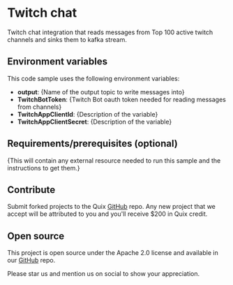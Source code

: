 # Twitch chat

Twitch chat integration that reads messages from Top 100 active twitch channels and sinks them to kafka stream.

## Environment variables

This code sample uses the following environment variables:

- **output**: {Name of the output topic to write messages into}
- **TwitchBotToken**: {Twitch Bot oauth token needed for reading messages from channels}
- **TwitchAppClientId**: {Description of the variable}
- **TwitchAppClientSecret**: {Description of the variable}

## Requirements/prerequisites (optional)

{This will contain any external resource needed to run this sample and the instructions to get them.}

## Contribute

Submit forked projects to the Quix [GitHub](https://github.com/quixio/quix-samples) repo. Any new project that we accept will be attributed to you and you'll receive $200 in Quix credit.

## Open source

This project is open source under the Apache 2.0 license and available in our [GitHub](https://github.com/quixio/quix-samples) repo.

Please star us and mention us on social to show your appreciation.
